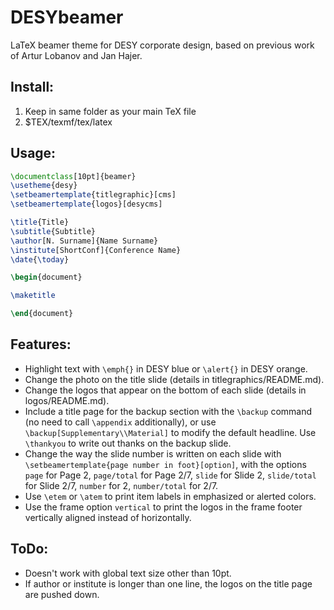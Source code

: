 # DESYbeamer

LaTeX beamer theme for DESY corporate design, based on previous work of Artur Lobanov and Jan Hajer.

## Install:

1. Keep in same folder as your main TeX file
2. $TEX/texmf/tex/latex

## Usage:

```latex
\documentclass[10pt]{beamer}
\usetheme{desy}
\setbeamertemplate{titlegraphic}[cms]
\setbeamertemplate{logos}[desycms]

\title{Title}
\subtitle{Subtitle}
\author[N. Surname]{Name Surname}
\institute[ShortConf]{Conference Name}
\date{\today}

\begin{document}

\maketitle

\end{document}
```

## Features:

* Highlight text with ```\emph{}``` in DESY blue or ```\alert{}``` in DESY orange.
* Change the photo on the title slide (details in titlegraphics/README.md).
* Change the logos that appear on the bottom of each slide (details in logos/README.md).
* Include a title page for the backup section with the ```\backup``` command (no need to call ```\appendix``` additionally), or use ```\backup[Supplementary\\Material]``` to modify the default headline. Use ```\thankyou``` to write out thanks on the backup slide.
* Change the way the slide number is written on each slide with ```\setbeamertemplate{page number in foot}[option]```, with the options ```page``` for Page 2, ```page/total``` for Page 2/7, ```slide``` for Slide 2, ```slide/total``` for Slide 2/7, ```number``` for 2, ```number/total``` for 2/7.
* Use ```\etem``` or ```\atem``` to print item labels in emphasized or alerted colors.
* Use the frame option ```vertical``` to print the logos in the frame footer vertically aligned instead of horizontally.

## ToDo:

* Doesn't work with global text size other than 10pt.
* If author or institute is longer than one line, the logos on the title page are pushed down.
